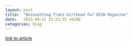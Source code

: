 ```yaml
---
layout: post
title:  "Reinventing Trans Girlhood for DIVA Magazine"
date:   2023-09-21 22:23:35 +0100
categories: blog
---
```


<a href="https://diva-magazine.com/2023/09/21/reinventing-trans-girlhood/">link to article</a>
